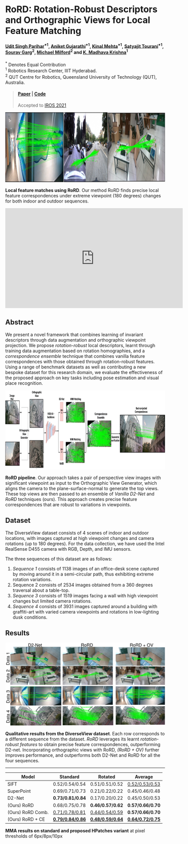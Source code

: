 # RoRD: Rotation-Robust Descriptors and Orthographic Views for Local Feature Matching  
#### [Udit Singh Parihar](https://www.linkedin.com/in/udit-singh-parihar-0bab24b7/)<sup>\*1</sup>, [Aniket Gujarathi](https://www.linkedin.com/in/aniket-gujarathi/?originalSubdomain=in)<sup>\*1</sup>, [Kinal Mehta](https://kinalmehta.github.io/)<sup>\*1</sup>, [Satyajit Tourani](https://scholar.google.com/citations?user=943lKscAAAAJ&hl=en)<sup>\*1</sup>, [Sourav Garg](https://www.linkedin.com/in/gargsourav/)<sup>2</sup>, [Michael Milford](https://www.linkedin.com/in/michaeljmilford/)<sup>2</sup> and [K. Madhava Krishna](https://robotics.iiit.ac.in/)<sup>1</sup>  


<sup>\*</sup> Denotes Equal Contribution  
<sup>1</sup> Robotics Research Center, IIIT Hyderabad.  
<sup>2</sup> QUT Centre for Robotics, Queensland University of Technology (QUT), Australia. 


> #### [Paper](https://arxiv.org/abs/2103.08573) | [Code](https://github.com/UditSinghParihar/RoRD)  
> Accepted to [IROS 2021](https://www.iros2021.org/)  


<!-- ![Alt Text](images/teaser.jpg) -->
<!-- <img src="images/teaser.jpg" alt="teaser" width="450"/> -->

<!-- <p align="center">
<img src="images/teaser.jpg" alt="teaser" width="450"/>
</p>
 -->
<img src="images/teaser2.jpg" alt="pipeline" width="1000" height="220" />  

**Local feature matches using RoRD**. Our method RoRD finds precise local feature correspondences under extreme viewpoint (180 degrees) changes for both indoor and outdoor sequences.  


<iframe width="560" height="315" src="https://www.youtube.com/embed/4n6_6TMnlOc" frameborder="0" allow="accelerometer; autoplay; clipboard-write; encrypted-media; gyroscope; picture-in-picture" allowfullscreen></iframe>


## Abstract   
We present a novel framework that combines learning of invariant descriptors through data augmentation and orthographic viewpoint projection. We propose *rotation-robust* local descriptors, learnt through training data augmentation based on rotation homographies, and a *correspondence ensemble* technique that combines vanilla feature correspondences with those obtained through rotation-robust features. Using a range of benchmark datasets as well as contributing a new bespoke dataset for this research domain, we evaluate the effectiveness of the proposed approach on key tasks including pose estimation and visual place recognition.  


<!-- ![Alt Text](images/newPipeline3.jpg) -->
<img src="images/newPipeline3.jpg" alt="pipeline" width="1000" height="250" />

 **RoRD pipeline**. Our approach takes a pair of perspective view images with significant viewpoint as input to the Orthographic View Generator, which aligns the camera to the plane-surface-normal to generate the top views. These top views are then passed to an ensemble of *Vanilla D2-Net* and *RoRD* techniques (ours). This approach creates precise feature correspondences that are robust to variations in viewpoints.


## Dataset  
The DiverseView dataset consists of 4 scenes of indoor and outdoor locations, with images captured at high viewpoint changes and camera rotations (up to 180 degrees). For the data collection, we have used the Intel RealSense D455 camera with RGB, Depth, and IMU sensors.  

The three sequences of this dataset are as follows: 
1. *Sequence 1* consists of 1138 images of an office-desk scene captured by moving around it in a semi-circular path, thus exhibiting extreme rotation variations.   
2. Sequence 2 consists of 2534 images obtained from a 360 degrees traversal about a table-top.   
3. *Sequence 3* consists of 1519 images facing a wall with high viewpoint changes but limited camera rotations.   
4. *Sequence 4* consists of 3931 images captured around a building with graffiti-art with varied camera viewpoints and rotations in low-lighting dusk conditions.  


## Results  
<p align="center">
<img src="images/results_qual.jpg" alt="results" width="800"/>
</p> 

**Qualitative results from the DiverseView dataset**. Each row corresponds to a different sequence from the dataset. *RoRD* leverages its learnt *rotation-robust features* to obtain precise feature correspondences, outperforming D2-net. Incorporating orthographic views with RoRD, *(RoRD + OV)* further improves performance, and outperforms both D2-Net and RoRD for all the four sequences.  

---

| **Model**         | **Standard**              | **Rotated**               | **Average**               |
| ----------------- | ------------------------- | ------------------------- | ------------------------- |
| SIFT              | 0.52/0.54/0.54            | 0.51/0.51/0.52            | <u>0.52/0.53/0.53</u>     |
| SuperPoint        | 0.69/0.71/0.73            | 0.21/0.22/0.22            | 0.45/0.46/0.48            |
| D2-Net            | **0.73/0.81/0.84**        | 0.17/0.20/0.22            | 0.45/0.50/0.53            |
| (Ours) RoRD       | 0.68/0.75/0.78            | **0.46/0.57/0.62**        | **0.57/0.66/0.70**        |
| (Ours) RoRD Comb. | <u>0.71/0.78/0.81</u>     | <u>0.44/0.54/0.59</u>     | **0.57/0.66/0.70**        |
| (Ours) RoRD + CE  | <u><b>0.79/0.84/0.86</b></u> | <u><b>0.48/0.59/0.64</b></u> | <u><b>0.64/0.72/0.75</b></u> | 

**MMA results on standard and proposed HPatches variant** at pixel thresholds of 6px/8px/10px